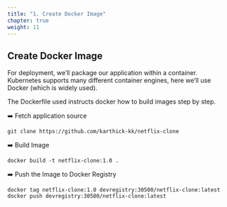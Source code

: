 ```yaml
---
title: "1. Create Docker Image"
chapter: true
weight: 11
---
```


## Create Docker Image

For deployment, we’ll package our application within a container. Kubernetes supports many different container engines, here we’ll use Docker (which is widely used).

The Dockerfile used instructs docker how to build images step by step.

:arrow_right: Fetch application source
```
git clone https://github.com/karthick-kk/netflix-clone
```

:arrow_right: Build Image
```
docker build -t netflix-clone:1.0 .
```

:arrow_right: Push the Image to Docker Registry
```
docker tag netflix-clone:1.0 devregistry:30500/netflix-clone:latest
docker push devregistry:30500/netflix-clone:latest
```
